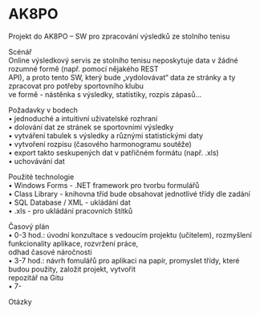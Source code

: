# AK8PO  
Projekt do AK8PO – SW pro zpracování výsledků ze stolního tenisu  
  
Scénář  
Online výsledkový servis ze stolního tenisu neposkytuje data v žádné rozumné formě (např. pomocí nějakého REST  
API), a proto tento SW, který bude „vydolovávat“ data ze stránky a ty zpracovat pro potřeby sportovního klubu  
ve formě - nástěnka s výsledky, statistiky, rozpis zápasů…  
  
Požadavky v bodech  
•	jednoduché a intuitivní uživatelské rozhraní  
•	dolování dat ze stránek se sportovními výsledky  
•	vytváření tabulek s výsledky a různými statistickými daty  
•	vytvoření rozpisu (časového harmonogramu soutěže)  
•	export takto seskupených dat v patřičném formátu (např. .xls)  
•	uchovávání dat  
  
Použité technologie  
•	Windows Forms - .NET framework pro tvorbu formulářů  
•	Class Library - knihovna tříd bude obsahovat jednotlivé třídy dle zadání  
•	SQL Database / XML - ukládání dat  
•	.xls - pro ukládání pracovních štítků  
  
Časový plán  
•	0-3 hod.: úvodní konzultace s vedoucím projektu (učitelem), rozmyšlení funkcionality aplikace, rozvržení práce,   
            odhad časové náročnosti  
•	3-7 hod.: návrh fomulářů pro aplikaci na papír, promyslet třídy, které budou použity, založit projekt, vytvořit  
            repozitář na Gitu  
•	7-
  
Otázky  
